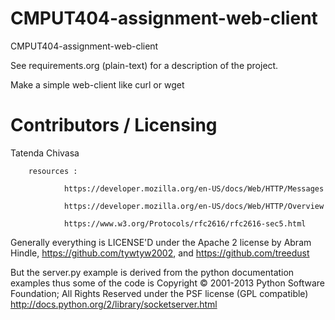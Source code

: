 CMPUT404-assignment-web-client
==============================

CMPUT404-assignment-web-client

See requirements.org (plain-text) for a description of the project.

Make a simple web-client like curl or wget

Contributors / Licensing
========================

Tatenda Chivasa 

        resources :

                https://developer.mozilla.org/en-US/docs/Web/HTTP/Messages

                https://developer.mozilla.org/en-US/docs/Web/HTTP/Overview

                https://www.w3.org/Protocols/rfc2616/rfc2616-sec5.html
        

Generally everything is LICENSE'D under the Apache 2 license by Abram Hindle, 
https://github.com/tywtyw2002, and https://github.com/treedust

But the server.py example is derived from the python documentation
examples thus some of the code is Copyright © 2001-2013 Python
Software Foundation; All Rights Reserved under the PSF license (GPL
compatible) http://docs.python.org/2/library/socketserver.html

